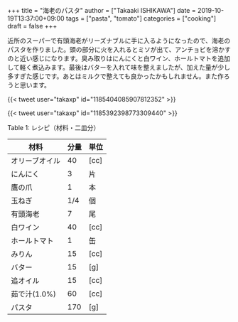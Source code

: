 +++
title = "海老のパスタ"
author = ["Takaaki ISHIKAWA"]
date = 2019-10-19T13:37:00+09:00
tags = ["pasta", "tomato"]
categories = ["cooking"]
draft = false
+++

近所のスーパーで有頭海老がリーズナブルに手に入るようになったので、海老のパスタを作りました。頭の部分に火を入れるとミソが出て、アンチョビを溶かすのと近い感じになります。臭み取りはにんにくと白ワイン、ホールトマトを追加して軽く煮込みます。最後はバターを入れて味を整えましたが、加えた量が少し多すぎた感じです。あとはミルクで整えても良かったかもしれません。また作ろうと思います。  

{{< tweet user="takaxp" id="1185404085907812352" >}}  

{{< tweet user="takaxp" id="1185392398773309440" >}}  

<div class="table-caption">
  <span class="table-number">Table 1</span>:
  レシピ（材料・二皿分）
</div>

| 材料      | 分量 | 単位 |
|---------|----|----|
| オリーブオイル | 40  | [cc] |
| にんにく  | 3   | 片   |
| 鷹の爪    | 1   | 本   |
| 玉ねぎ    | 1/4 | 個   |
| 有頭海老  | 7   | 尾   |
| 白ワイン  | 40  | [cc] |
| ホールトマト | 1   | 缶   |
| みりん    | 15  | [cc] |
| バター    | 15  | [g]  |
| 追オイル  | 15  | [cc] |
| 茹で汁(1.0%) | 60  | [cc] |
| パスタ    | 170 | [g]  |